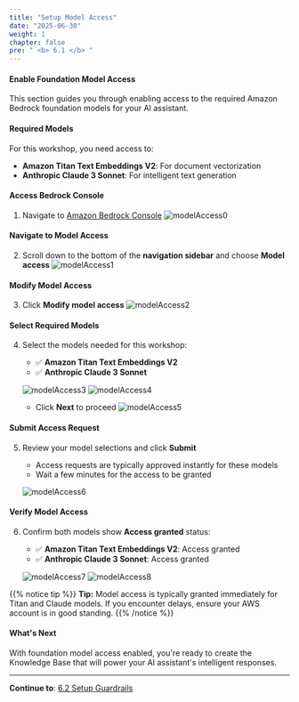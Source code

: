 ```yaml
---
title: "Setup Model Access"
date: "2025-06-30"
weight: 1
chapter: false
pre: " <b> 6.1 </b> "
---
```


#### Enable Foundation Model Access

This section guides you through enabling access to the required Amazon Bedrock foundation models for your AI assistant.

#### Required Models

For this workshop, you need access to:

- **Amazon Titan Text Embeddings V2**: For document vectorization
- **Anthropic Claude 3 Sonnet**: For intelligent text generation

#### Access Bedrock Console

1. Navigate to [Amazon Bedrock Console](https://us-east-1.console.aws.amazon.com/bedrock/home?region=us-east-1#/overview)
   ![modelAccess0](/images/6-bedrock_setup/6.1-model_access/modelAccess0.png?width=91pc)

#### Navigate to Model Access

2. Scroll down to the bottom of the **navigation sidebar** and choose **Model access**
   ![modelAccess1](/images/6-bedrock_setup/6.1-model_access/modelAccess10a.png?width=90pc)

#### Modify Model Access

3. Click **Modify model access**
   ![modelAccess2](/images/6-bedrock_setup/6.1-model_access/modelAccess20b.png?width=91pc)

#### Select Required Models

4. Select the models needed for this workshop:

   - ✅ **Amazon Titan Text Embeddings V2**
   - ✅ **Anthropic Claude 3 Sonnet**

   ![modelAccess3](/images/6-bedrock_setup/6.1-model_access/modelAccess30a.png?width=91pc)
   ![modelAccess4](/images/6-bedrock_setup/6.1-model_access/modelAccess40a.png?width=91pc)

   - Click **Next** to proceed
     ![modelAccess5](/images/6-bedrock_setup/6.1-model_access/modelAccess50a.png?width=91pc)

#### Submit Access Request

5. Review your model selections and click **Submit**

   - Access requests are typically approved instantly for these models
   - Wait a few minutes for the access to be granted

   ![modelAccess6](/images/6-bedrock_setup/6.1-model_access/modelAccess60a.png?width=91pc)

#### Verify Model Access

6. Confirm both models show **Access granted** status:

   - ✅ **Amazon Titan Text Embeddings V2**: Access granted
   - ✅ **Anthropic Claude 3 Sonnet**: Access granted

   ![modelAccess7](/images/6-bedrock_setup/6.1-model_access/modelAccess70a.png?width=91pc)
   ![modelAccess8](/images/6-bedrock_setup/6.1-model_access/modelAccess80a.png?width=90pc)

{{% notice tip %}}
**Tip:** Model access is typically granted immediately for Titan and Claude models. If you encounter delays, ensure your AWS account is in good standing.
{{% /notice %}}

#### What's Next

With foundation model access enabled, you're ready to create the Knowledge Base that will power your AI assistant's intelligent responses.

---

**Continue to**: [6.2 Setup Guardrails](../6.2-guardrails/)
